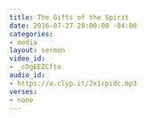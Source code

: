 ```yaml
---
title: The Gifts of the Spirit
date: 2016-07-27 20:00:00 -04:00
categories:
- media
layout: sermon
video_id:
- _cDgEEZCfto
audio_id:
- https://a.clyp.it/2x1rpidc.mp3
verses:
- none
---
```


